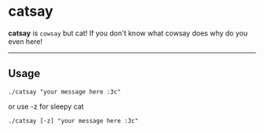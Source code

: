 # catsay

**catsay** is `cowsay` but cat! If you don't know what cowsay does why do you even here!

---


## Usage

```
./catsay "your message here :3c"
```
or use -z for sleepy cat
```
./catsay [-z] "your message here :3c"
```